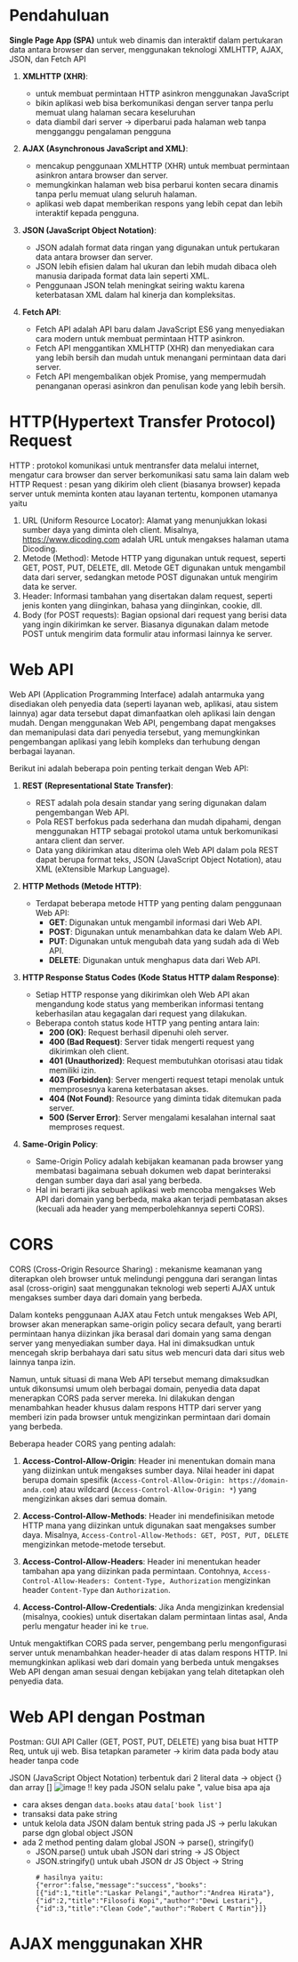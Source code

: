 # Pendahuluan 
**Single Page App (SPA)** untuk web dinamis dan interaktif dalam pertukaran data antara browser dan server, menggunakan teknologi XMLHTTP, AJAX, JSON, dan Fetch API

1. **XMLHTTP (XHR)**:
   - untuk membuat permintaan HTTP asinkron menggunakan JavaScript
   - bikin aplikasi web bisa berkomunikasi dengan server tanpa perlu memuat ulang halaman secara keseluruhan
   - data diambil dari server -> diperbarui pada halaman web tanpa mengganggu pengalaman pengguna

2. **AJAX (Asynchronous JavaScript and XML)**:
   - mencakup penggunaan XMLHTTP (XHR) untuk membuat permintaan asinkron antara browser dan server.
   - memungkinkan halaman web bisa perbarui konten secara dinamis tanpa perlu memuat ulang seluruh halaman.
   - aplikasi web dapat memberikan respons yang lebih cepat dan lebih interaktif kepada pengguna.

3. **JSON (JavaScript Object Notation)**:
   - JSON adalah format data ringan yang digunakan untuk pertukaran data antara browser dan server.
   - JSON lebih efisien dalam hal ukuran dan lebih mudah dibaca oleh manusia daripada format data lain seperti XML.
   - Penggunaan JSON telah meningkat seiring waktu karena keterbatasan XML dalam hal kinerja dan kompleksitas.

4. **Fetch API**:
   - Fetch API adalah API baru dalam JavaScript ES6 yang menyediakan cara modern untuk membuat permintaan HTTP asinkron.
   - Fetch API menggantikan XMLHTTP (XHR) dan menyediakan cara yang lebih bersih dan mudah untuk menangani permintaan data dari server.
   - Fetch API mengembalikan objek Promise, yang mempermudah penanganan operasi asinkron dan penulisan kode yang lebih bersih.

# HTTP(Hypertext Transfer Protocol) Request 
HTTP : protokol komunikasi untuk mentransfer data melalui internet, mengatur cara browser dan server berkomunikasi satu sama lain dalam web 
HTTP Request : pesan yang dikirim oleh client (biasanya browser) kepada server untuk meminta konten atau layanan tertentu, komponen utamanya yaitu 
   1. URL (Uniform Resource Locator): Alamat yang menunjukkan lokasi sumber daya yang diminta oleh client. Misalnya, https://www.dicoding.com adalah URL untuk mengakses halaman utama Dicoding.
   2. Metode (Method): Metode HTTP yang digunakan untuk request, seperti GET, POST, PUT, DELETE, dll. Metode GET digunakan untuk mengambil data dari server, sedangkan metode POST digunakan untuk mengirim data ke server.
   3. Header: Informasi tambahan yang disertakan dalam request, seperti jenis konten yang diinginkan, bahasa yang diinginkan, cookie, dll.
   4. Body (for POST requests): Bagian opsional dari request yang berisi data yang ingin dikirimkan ke server. Biasanya digunakan dalam metode POST untuk mengirim data formulir atau informasi lainnya ke server.

# Web API
Web API (Application Programming Interface) adalah antarmuka yang disediakan oleh penyedia data (seperti layanan web, aplikasi, atau sistem lainnya) agar data tersebut dapat dimanfaatkan oleh aplikasi lain dengan mudah. Dengan menggunakan Web API, pengembang dapat mengakses dan memanipulasi data dari penyedia tersebut, yang memungkinkan pengembangan aplikasi yang lebih kompleks dan terhubung dengan berbagai layanan.

Berikut ini adalah beberapa poin penting terkait dengan Web API:

1. **REST (Representational State Transfer)**:
   - REST adalah pola desain standar yang sering digunakan dalam pengembangan Web API.
   - Pola REST berfokus pada sederhana dan mudah dipahami, dengan menggunakan HTTP sebagai protokol utama untuk berkomunikasi antara client dan server.
   - Data yang dikirimkan atau diterima oleh Web API dalam pola REST dapat berupa format teks, JSON (JavaScript Object Notation), atau XML (eXtensible Markup Language).

2. **HTTP Methods (Metode HTTP)**:
   - Terdapat beberapa metode HTTP yang penting dalam penggunaan Web API:
     - **GET**: Digunakan untuk mengambil informasi dari Web API.
     - **POST**: Digunakan untuk menambahkan data ke dalam Web API.
     - **PUT**: Digunakan untuk mengubah data yang sudah ada di Web API.
     - **DELETE**: Digunakan untuk menghapus data dari Web API.

3. **HTTP Response Status Codes (Kode Status HTTP dalam Response)**:
   - Setiap HTTP response yang dikirimkan oleh Web API akan mengandung kode status yang memberikan informasi tentang keberhasilan atau kegagalan dari request yang dilakukan.
   - Beberapa contoh status kode HTTP yang penting antara lain:
     - **200 (OK)**: Request berhasil dipenuhi oleh server.
     - **400 (Bad Request)**: Server tidak mengerti request yang dikirimkan oleh client.
     - **401 (Unauthorized)**: Request membutuhkan otorisasi atau tidak memiliki izin.
     - **403 (Forbidden)**: Server mengerti request tetapi menolak untuk memprosesnya karena keterbatasan akses.
     - **404 (Not Found)**: Resource yang diminta tidak ditemukan pada server.
     - **500 (Server Error)**: Server mengalami kesalahan internal saat memproses request.

4. **Same-Origin Policy**:
   - Same-Origin Policy adalah kebijakan keamanan pada browser yang membatasi bagaimana sebuah dokumen web dapat berinteraksi dengan sumber daya dari asal yang berbeda.
   - Hal ini berarti jika sebuah aplikasi web mencoba mengakses Web API dari domain yang berbeda, maka akan terjadi pembatasan akses (kecuali ada header yang memperbolehkannya seperti CORS).

# CORS
CORS (Cross-Origin Resource Sharing) : mekanisme keamanan yang diterapkan oleh browser untuk melindungi pengguna dari serangan lintas asal (cross-origin) saat menggunakan teknologi web seperti AJAX untuk mengakses sumber daya dari domain yang berbeda.

Dalam konteks penggunaan AJAX atau Fetch untuk mengakses Web API, browser akan menerapkan same-origin policy secara default, yang berarti permintaan hanya diizinkan jika berasal dari domain yang sama dengan server yang menyediakan sumber daya. Hal ini dimaksudkan untuk mencegah skrip berbahaya dari satu situs web mencuri data dari situs web lainnya tanpa izin.

Namun, untuk situasi di mana Web API tersebut memang dimaksudkan untuk dikonsumsi umum oleh berbagai domain, penyedia data dapat menerapkan CORS pada server mereka. Ini dilakukan dengan menambahkan header khusus dalam respons HTTP dari server yang memberi izin pada browser untuk mengizinkan permintaan dari domain yang berbeda.

Beberapa header CORS yang penting adalah:

1. **Access-Control-Allow-Origin**: Header ini menentukan domain mana yang diizinkan untuk mengakses sumber daya. Nilai header ini dapat berupa domain spesifik (`Access-Control-Allow-Origin: https://domain-anda.com`) atau wildcard (`Access-Control-Allow-Origin: *`) yang mengizinkan akses dari semua domain.

2. **Access-Control-Allow-Methods**: Header ini mendefinisikan metode HTTP mana yang diizinkan untuk digunakan saat mengakses sumber daya. Misalnya, `Access-Control-Allow-Methods: GET, POST, PUT, DELETE` mengizinkan metode-metode tersebut.

3. **Access-Control-Allow-Headers**: Header ini menentukan header tambahan apa yang diizinkan pada permintaan. Contohnya, `Access-Control-Allow-Headers: Content-Type, Authorization` mengizinkan header `Content-Type` dan `Authorization`.

4. **Access-Control-Allow-Credentials**: Jika Anda mengizinkan kredensial (misalnya, cookies) untuk disertakan dalam permintaan lintas asal, Anda perlu mengatur header ini ke `true`.

Untuk mengaktifkan CORS pada server, pengembang perlu mengonfigurasi server untuk menambahkan header-header di atas dalam respons HTTP. Ini memungkinkan aplikasi web dari domain yang berbeda untuk mengakses Web API dengan aman sesuai dengan kebijakan yang telah ditetapkan oleh penyedia data.

# Web API dengan Postman 
Postman: GUI API Caller (GET, POST, PUT, DELETE) yang bisa buat HTTP Req, untuk uji web. Bisa tetapkan parameter -> kirim data pada body atau header tanpa code 

JSON (JavaScript Object Notation) 
terbentuk dari 2 literal data -> object {} dan array []
![image](https://github.com/NiaPutri23/Dicoding-FEBE/assets/57246029/c73f409a-bd1b-4352-9c70-8f67d093186b)
!! key pada JSON selalu pake ", value bisa apa aja 
- cara akses dengan `data.books` atau `data['book list']`
- transaksi data pake string 
- untuk kelola data JSON dalam bentuk string pada JS -> perlu lakukan parse dgn global object JSON
- ada 2 method penting dalam global JSON -> parse(), stringify()
   - JSON.parse() untuk ubah JSON dari string -> JS Object
   - JSON.stringify() untuk ubah JSON dr JS Object -> String
     ```
     # hasilnya yaitu:
     {"error":false,"message":"success","books":[{"id":1,"title":"Laskar Pelangi","author":"Andrea Hirata"},{"id":2,"title":"Filosofi Kopi","author":"Dewi Lestari"},{"id":3,"title":"Clean Code","author":"Robert C Martin"}]}
     ```
# AJAX menggunakan XHR 
